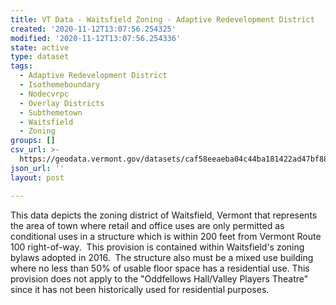 ```yaml
---
title: VT Data - Waitsfield Zoning - Adaptive Redevelopment District
created: '2020-11-12T13:07:56.254325'
modified: '2020-11-12T13:07:56.254336'
state: active
type: dataset
tags:
  - Adaptive Redevelopment District
  - Isothemeboundary
  - Nodecvrpc
  - Overlay Districts
  - Subthemetown
  - Waitsfield
  - Zoning
groups: []
csv_url: >-
  https://geodata.vermont.gov/datasets/caf58eeaeba04c44ba181422ad47bf88_0.csv?outSR=%7B%22latestWkid%22%3A3857%2C%22wkid%22%3A102100%7D
json_url: ''
layout: post

---
```

This data depicts the zoning district of Waitsfield, Vermont that represents the area of town where retail and office uses are only permitted as conditional uses in a structure which is within 200 feet from Vermont Route 100 right-of-way.  This provision is contained within Waitsfield's zoning bylaws adopted in 2016.  The structure also must be a mixed use building where no less than 50% of usable floor space has a residential use. This provision does not apply to the &quot;Oddfellows Hall/Valley Players Theatre&quot; since it has not been historically used for residential purposes.
